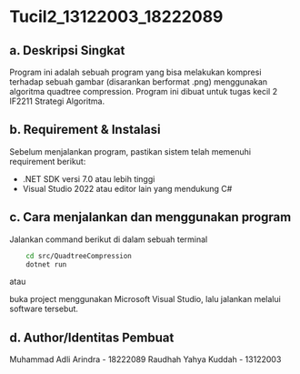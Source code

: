 # Tucil2_13122003_18222089

## a. Deskripsi Singkat
Program ini adalah sebuah program yang bisa melakukan kompresi terhadap sebuah gambar (disarankan berformat .png) menggunakan algoritma quadtree compression. Program ini dibuat untuk tugas kecil 2 IF2211 Strategi Algoritma.

## b. Requirement & Instalasi
Sebelum menjalankan program, pastikan sistem telah memenuhi requirement berikut:

- .NET SDK versi 7.0 atau lebih tinggi
- Visual Studio 2022 atau editor lain yang mendukung C#

## c. Cara menjalankan dan menggunakan program
Jalankan command berikut di dalam sebuah terminal
```bash
    cd src/QuadtreeCompression
    dotnet run
```

atau

buka project menggunakan Microsoft Visual Studio, lalu jalankan melalui software tersebut.

## d. Author/Identitas Pembuat
Muhammad Adli Arindra - 18222089
Raudhah Yahya Kuddah - 13122003
